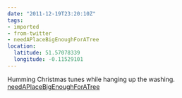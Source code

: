 ```yaml
---
date: "2011-12-19T23:20:10Z"
tags:
- imported
- from-twitter
- needAPlaceBigEnoughForATree
location:
  latitude: 51.57078339
  longitude: -0.11529101
---
```

Humming Christmas tunes while hanging up the washing. [needAPlaceBigEnoughForATree](/tags/needAPlaceBigEnoughForATree)
